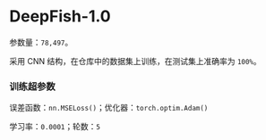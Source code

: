 # DeepFish-1.0

参数量：`78,497`。

采用 CNN 结构，在仓库中的数据集上训练，在测试集上准确率为 `100%`。

### 训练超参数

误差函数：`nn.MSELoss()`；优化器：`torch.optim.Adam()`

学习率：`0.0001`；轮数：`5`
